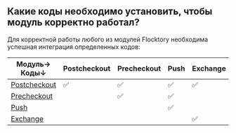 ## Какие коды необходимо установить, чтобы модуль корректно работал?

Для корректной работы любого из модулей Flocktory необходима успешная интеграция определенных кодов:


|  Модуль→ Коды↓| Postcheckout | Precheckout | Push | Exchange | Exchange Loyalty | Workflow | Xmail/ Xpush |
|-------------------|--------------|-------------|------|----------|------------------|----------|--------------|
| [Postcheckout](https://flocktory.github.io/ru/integration/postcheckout/)      |       ✅      |      ✅      |   ✅  |     ✅    |                  |     ✅    |       ✅      |
| [Precheckout](https://flocktory.github.io/ru/integration/precheckout/)       |              |      ✅      |   ✅  |          |                  |     ✅    |       ✅      |
| [Push](https://flocktory.github.io/ru/integration/push/)              |              |             |   ✅  |          |                  |     ✅    |       ✅      |
| [Exchange](https://flocktory.github.io/ru/integration/exchange/)          |              |             |      |     ✅    |         ✅        |          |              |
